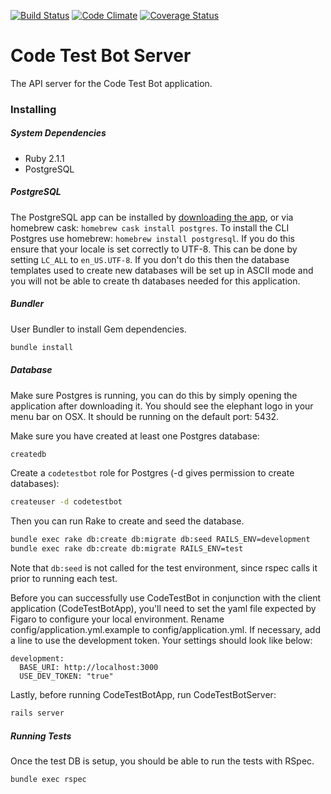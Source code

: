 [![Build Status](https://travis-ci.org/cyrusinnovation/CodeTestBotServer.svg?branch=travis)](https://travis-ci.org/cyrusinnovation/CodeTestBotServer)
[![Code Climate](https://codeclimate.com/github/cyrusinnovation/CodeTestBotServer.png)](https://codeclimate.com/github/cyrusinnovation/CodeTestBotServer)
[![Coverage Status](https://coveralls.io/repos/cyrusinnovation/CodeTestBotServer/badge.png)](https://coveralls.io/repos/cyrusinnovation/CodeTestBotServer)

# Code Test Bot Server

The API server for the Code Test Bot application.

### Installing
##### System Dependencies
- Ruby 2.1.1
- PostgreSQL

##### PostgreSQL
The PostgreSQL app can be installed by [downloading the app](http://postgresapp.com/), or via homebrew cask: `homebrew cask install postgres`.
To install the CLI Postgres use homebrew: `homebrew install postgresql`. If you do this ensure that your locale is set correctly to UTF-8. This can be done by setting `LC_ALL` to `en_US.UTF-8`. If you don't do this then the database templates used to create new databases will be set up in ASCII mode and you will not be able to create th databases needed for this application.

##### Bundler
User Bundler to install Gem dependencies.
```sh
bundle install
```

##### Database

Make sure Postgres is running, you can do this by simply opening the application after downloading it. You should see the elephant logo in your menu bar on OSX. It should be running on the default port: 5432.

Make sure you have created at least one Postgres database:
```sh
createdb
```

Create a `codetestbot` role for Postgres (-d gives permission to create databases):
```sh
createuser -d codetestbot
```

Then you can run Rake to create and seed the database.
```sh
bundle exec rake db:create db:migrate db:seed RAILS_ENV=development
bundle exec rake db:create db:migrate RAILS_ENV=test
```

Note that `db:seed` is not called for the test environment, since rspec calls it prior to running each test.

Before you can successfully use CodeTestBot in conjunction with the client application (CodeTestBotApp), you'll need to set the yaml file expected by Figaro to configure your local environment. Rename config/application.yml.example to config/application.yml. If necessary, add a line to use the development token. Your settings should look like below:

```
development:
  BASE_URI: http://localhost:3000
  USE_DEV_TOKEN: "true"
```

Lastly, before running CodeTestBotApp, run CodeTestBotServer:
```sh
rails server
```

##### Running Tests
Once the test DB is setup, you should be able to run the tests with RSpec.
```sh
bundle exec rspec
```
